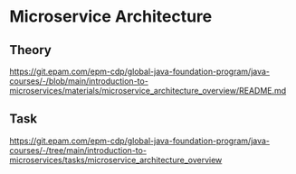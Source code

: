 # Microservice Architecture

## Theory
https://git.epam.com/epm-cdp/global-java-foundation-program/java-courses/-/blob/main/introduction-to-microservices/materials/microservice_architecture_overview/README.md

## Task
https://git.epam.com/epm-cdp/global-java-foundation-program/java-courses/-/tree/main/introduction-to-microservices/tasks/microservice_architecture_overview
